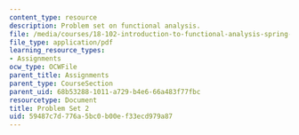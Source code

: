 ```yaml
---
content_type: resource
description: Problem set on functional analysis.
file: /media/courses/18-102-introduction-to-functional-analysis-spring-2009/59487c7d776a5bc0b00ef33ecd979a87_MIT18_102s09_pset02.pdf
file_type: application/pdf
learning_resource_types:
- Assignments
ocw_type: OCWFile
parent_title: Assignments
parent_type: CourseSection
parent_uid: 68b53288-1011-a729-b4e6-66a483f77fbc
resourcetype: Document
title: Problem Set 2
uid: 59487c7d-776a-5bc0-b00e-f33ecd979a87
---
```

